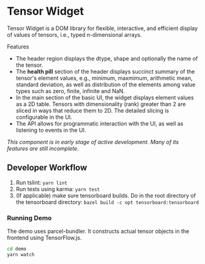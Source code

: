 # Tensor Widget

Tensor Widget is a DOM library for flexible, interactive, and efficient
display of values of tensors, i.e., typed n-dimensional arrays.

Features

- The header region displays the dtype, shape and optionally the name of
  the tensor.
- The **health pill** section of the header displays succinct summary of the
  tensor's element values, e.g., minimum, maxmimum, arithmetic mean,
  standard deviation, as well as distribution of the elements among value
  types such as zero, finite, infinite and NaN.
- In the main section of the basic UI, the widget displays element values as
  a 2D table. Tensors with dimensionality (rank) greater than 2 are sliced in
  ways that reduce them to 2D. The detailed slicing is configurable in the UI.
- The API allows for programmatic interaction with the UI, as well as listening
  to events in the UI.

*This component is in early stage of active development.*
*Many of its features are still incomplete.*

## Developer Workflow

1. Run tslint: `yarn lint`
2. Run tests using karma: `yarn test`
3. (If applicable) make sure tensorboard builds. Do in the root directory of the
   tensorboard directory: `bazel build -c opt tensorboard:tensorboard`

### Running Demo

The demo uses parcel-bundler. It constructs actual tensor objects in the
frontend using TensorFlow.js.

```sh
cd demo
yarn watch
```
